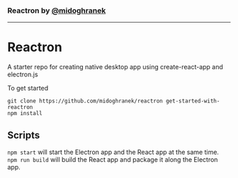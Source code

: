 ### Reactron by [@midoghranek](https://twitter.com/midoghranek)

---

# Reactron

A starter repo for creating native desktop app using create-react-app and electron.js

To get started
```git
git clone https://github.com/midoghranek/reactron get-started-with-reactron
npm install
```

## Scripts

`npm start` will start the Electron app and the React app at the same time.  
`npm run build` will build the React app and package it along the Electron app.
